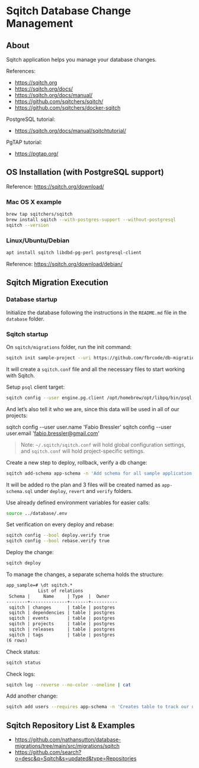 # Sqitch Database Change Management

## About

Sqitch application helps you manage your database changes.

References:

- <https://sqitch.org>
- <https://sqitch.org/docs/>
- <https://sqitch.org/docs/manual/>
- <https://github.com/sqitchers/sqitch/>
- <https://github.com/sqitchers/docker-sqitch>

PostgreSQL tutorial:

- <https://sqitch.org/docs/manual/sqitchtutorial/>

PgTAP tutorial:

- <https://pgtap.org/>

## OS Installation (with PostgreSQL support)

Reference: <https://sqitch.org/download/>

### Mac OS X example

```sh
brew tap sqitchers/sqitch
brew install sqitch --with-postgres-support --without-postgresql
sqitch --version
```

### Linux/Ubuntu/Debian

```sh
apt install sqitch libdbd-pg-perl postgresql-client
```

Reference: <https://sqitch.org/download/debian/>

## Sqitch Migration Execution

### Database startup

Initialize the database following the instructions in the `README.md` file in the `database` folder.

### Sqitch startup

On `sqitch/migrations` folder, run the init command:

```sh
sqitch init sample-project --uri https://github.com/fbrcode/db-migration-sqitch/ --engine pg
```

It will create a `sqitch.conf` file and all the necessary files to start working with Sqitch.

Setup `psql` client target:

```sh
sqitch config --user engine.pg.client /opt/homebrew/opt/libpq/bin/psql
```

And let’s also tell it who we are, since this data will be used in all of our projects:

sqitch config --user user.name 'Fabio Bressler'
sqitch config --user user.email 'fabio.bressler@gmail.com'

> Note: `~/.sqitch/sqitch.conf` will hold global configuration settings, and `sqitch.conf` will hold project-specific settings.

Create a new step to deploy, rollback, verify a db change:

```sh
sqitch add-schema app-schema -n 'Add schema for all sample application objects.'
```

It will be added ro the plan and 3 files will be created named as `app-schema.sql` under `deploy`, `revert` and `verify` folders.

Use already defined environment variables for easier calls:

```sh
source ../database/.env
```

Set verification on every deploy and rebase:

```sh
sqitch config --bool deploy.verify true
sqitch config --bool rebase.verify true
```

Deploy the change:

```sh
sqitch deploy
```

To manage the changes, a separate schema holds the structure:

```txt
app_sample=# \dt sqitch.*
            List of relations
 Schema |     Name     | Type  |  Owner
--------+--------------+-------+----------
 sqitch | changes      | table | postgres
 sqitch | dependencies | table | postgres
 sqitch | events       | table | postgres
 sqitch | projects     | table | postgres
 sqitch | releases     | table | postgres
 sqitch | tags         | table | postgres
(6 rows)
```

Check status:

```sh
sqitch status
```

Check logs:

```sh
sqitch log --reverse --no-color --oneline | cat
```

Add another change:

```sh
sqitch add users --requires app-schema -n 'Creates table to track our users.'
```

## Sqitch Repository List & Examples

- <https://github.com/nathansutton/database-migrations/tree/main/src/migrations/sqitch>
- <https://github.com/search?o=desc&q=Sqitch&s=updated&type=Repositories>
